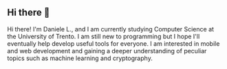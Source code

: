 ## Hi there 👋

<!--
**DaniLacarbi/DaniLacarbi** is a ✨ _special_ ✨ repository because its `README.md` (this file) appears on your GitHub profile.

Here are some ideas to get you started:

- 🔭 I’m currently working on ...
- 🌱 I’m currently learning ...
- 👯 I’m looking to collaborate on ...
- 🤔 I’m looking for help with ...
- 💬 Ask me about ...
- 📫 How to reach me: ...
- 😄 Pronouns: ...
- ⚡ Fun fact: ...
-->
Hi there! I'm Daniele L., and I am currently studying Computer Science at the University of Trento. I am still new to programming but I hope I'll eventually help develop useful tools for everyone. I am interested in mobile and web development and gaining a deeper understanding of peculiar topics such as machine learning and cryptography.
